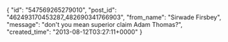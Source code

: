  {
   "id": "547569265279010",
   "post_id": "462493170453287_482690341766903",
   "from_name": "Sirwade Firsbey",
   "message": "don't you mean superior claim Adam Thomas?",
   "created_time": "2013-08-12T03:27:11+0000"
 }
